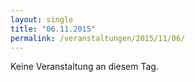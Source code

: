 ```yaml
---
layout: single
title: "06.11.2015"
permalink: /veranstaltungen/2015/11/06/
---
```


Keine Veranstaltung an diesem Tag.
